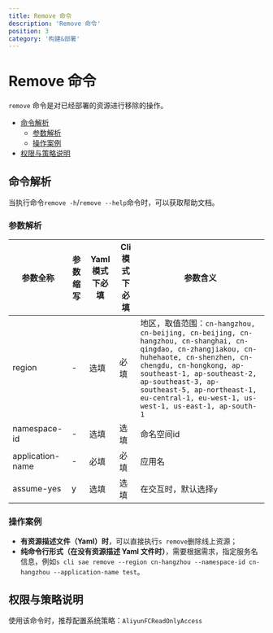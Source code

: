 ```yaml
---
title: Remove 命令
description: 'Remove 命令'
position: 3
category: '构建&部署'
---
```


# Remove 命令

`remove` 命令是对已经部署的资源进行移除的操作。

- [命令解析](#命令解析)
  - [参数解析](#参数解析)
  - [操作案例](#操作案例)
- [权限与策略说明](#权限与策略说明)

## 命令解析

当执行命令`remove -h`/`remove --help`命令时，可以获取帮助文档。

### 参数解析

| 参数全称 | 参数缩写 | Yaml模式下必填 | Cli模式下必填 | 参数含义  |
| ----- | -------- | -------------- | ------- | ---------- |
| region | - | 选填 | 必填 | 地区，取值范围：`cn-hangzhou, cn-beijing, cn-beijing, cn-hangzhou, cn-shanghai, cn-qingdao, cn-zhangjiakou, cn-huhehaote, cn-shenzhen, cn-chengdu, cn-hongkong, ap-southeast-1, ap-southeast-2, ap-southeast-3, ap-southeast-5, ap-northeast-1, eu-central-1, eu-west-1, us-west-1, us-east-1, ap-south-1` |
| namespace-id | -        | 选填           | 选填    | 命名空间id   |
| application-name  | -        | 必填           | 必填    | 应用名   |
| assume-yes | y        | 选填  | 选填   | 在交互时，默认选择`y`      |


### 操作案例

- **有资源描述文件（Yaml）时**，可以直接执行`s remove`删除线上资源；
- **纯命令行形式（在没有资源描述 Yaml 文件时）**，需要根据需求，指定服务名信息，例如`s cli sae remove --region cn-hangzhou --namespace-id cn-hangzhou --application-name test`。

## 权限与策略说明

使用该命令时，推荐配置系统策略：`AliyunFCReadOnlyAccess`
